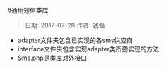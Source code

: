 #通用短信类库
> 日期: 2017-07-28 作者: 钱磊
* adapter文件夹包含已实现的各sms供应商
* interface文件夹包含实现adapter类所要实现的方法
* Sms.php是类库对外接口